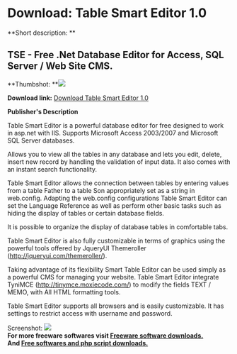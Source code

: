 # Download: Table Smart Editor 1.0

**Short description: **

## TSE - Free .Net Database Editor for Access, SQL Server / Web Site CMS.

  
**Thumbshot: **![](http://www.freewarefiles.com/screenshot/tablesmrtedtr_md.gif)   
  
**Download link:** [Download Table Smart Editor 1.0](http://freesoftwares.boysofts.com/Table-Smart-Editor_program_69067.html)  
  

**Publisher's Description**  
  

Table Smart Editor is a powerful database editor for free designed to work in
asp.net with IIS. Supports Microsoft Access 2003/2007 and Microsoft SQL Server
databases.

Allows you to view all the tables in any database and lets you edit, delete,
insert new record by handling the validation of input data. It also comes with
an instant search functionality.

Table Smart Editor allows the connection between tables by entering values
from a table Father to a table Son appropriately set as a string in
web.config. Adapting the web.config configurations Table Smart Editor can set
the Language Reference as well as perform other basic tasks such as hiding the
display of tables or certain database fields.

It is possible to organize the display of database tables in comfortable tabs.

Table Smart Editor is also fully customizable in terms of graphics using the
powerful tools offered by JqueryUI Themeroller
(http://jqueryui.com/themeroller/).

Taking advantage of its flexibility Smart Table Editor can be used simply as a
powerful CMS for managing your website. Table Smart Editor integrate TyniMCE
(http://tinymce.moxiecode.com/) to modify the fields TEXT / MEMO, with All
HTML formatting tools.

Table Smart Editor supports all browsers and is easily customizable. It has
settings to restrict access with username and password.

  
  
Screenshot: ![](http://www.freewarefiles.com/screenshot/tablesmrtedtr.gif)  
**For more freeware softwares visit [Freeware software downloads.](http://freesoftwares.boysofts.com/)**   
**And [Free softwares and php script downloads.](http://www.boysofts.com/)**

